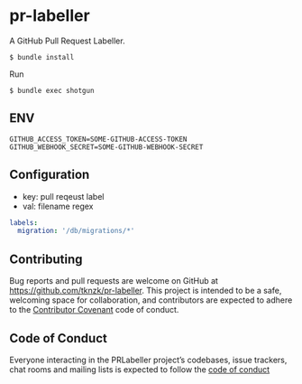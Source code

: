 # pr-labeller
A GitHub Pull Request Labeller.


```
$ bundle install
```

Run

```
$ bundle exec shotgun
```

## ENV

```.env
GITHUB_ACCESS_TOKEN=SOME-GITHUB-ACCESS-TOKEN
GITHUB_WEBHOOK_SECRET=SOME-GITHUB-WEBHOOK-SECRET
```


## Configuration
- key: pull reqeust label
- val: filename regex

```config/config.yml
labels:
  migration: '/db/migrations/*'
```

## Contributing

Bug reports and pull requests are welcome on GitHub at https://github.com/tknzk/pr-labeller. This project is intended to be a safe, welcoming space for collaboration, and contributors are expected to adhere to the [Contributor Covenant](http://contributor-covenant.org) code of conduct.

## Code of Conduct

Everyone interacting in the PRLabeller project’s codebases, issue trackers, chat rooms and mailing lists is expected to follow the [code of conduct](https://github.com/tknzk/pr-labeller/blob/master/CODE_OF_CONDUCT.md)
